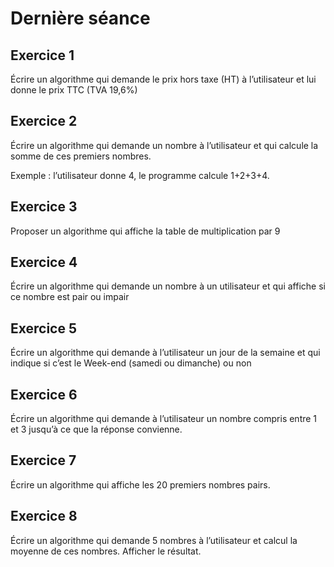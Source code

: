 # Dernière séance

## Exercice 1      &#x20;

Écrire un algorithme qui demande le prix hors taxe (HT) à l’utilisateur et lui donne le prix TTC (TVA 19,6%)

## Exercice 2      &#x20;

Écrire un algorithme qui demande un nombre à l’utilisateur et qui calcule la somme de ces premiers nombres.

Exemple : l’utilisateur donne 4, le programme calcule 1+2+3+4.

## Exercice 3      &#x20;

Proposer un algorithme qui affiche la table de multiplication par 9

## Exercice 4      &#x20;

Écrire un algorithme qui demande un nombre à un utilisateur et qui affiche si ce nombre est pair ou impair

## Exercice 5      &#x20;

Écrire un algorithme qui demande à l’utilisateur un jour de la semaine et qui indique si c’est le Week-end (samedi ou dimanche) ou non

## Exercice 6      &#x20;

Écrire un algorithme qui demande à l’utilisateur un nombre compris entre 1 et 3 jusqu’à ce que la réponse convienne.

## Exercice 7      &#x20;

Écrire un algorithme qui affiche les 20 premiers nombres pairs.

## Exercice 8      &#x20;

Écrire un algorithme qui demande 5 nombres à l’utilisateur et calcul la moyenne de ces nombres. Afficher le résultat.

